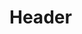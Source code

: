 <!-- TITLE: Autodesk Inventor Basic Introduction -->
<!-- SUBTITLE: A quick summary of Autodesk Inventor Basic Introduction -->

# Header